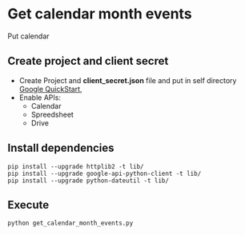 # Get calendar month events
Put calendar

## Create project and client secret
- Create Project and **client_secret.json** file and put in self directory [Google QuickStart](https://developers.google.com/sheets/api/quickstart/python),
- Enable APIs:
  - Calendar
  - Spreedsheet
  - Drive

## Install dependencies
    pip install --upgrade httplib2 -t lib/
    pip install --upgrade google-api-python-client -t lib/
    pip install --upgrade python-dateutil -t lib/

## Execute
    python get_calendar_month_events.py
    
